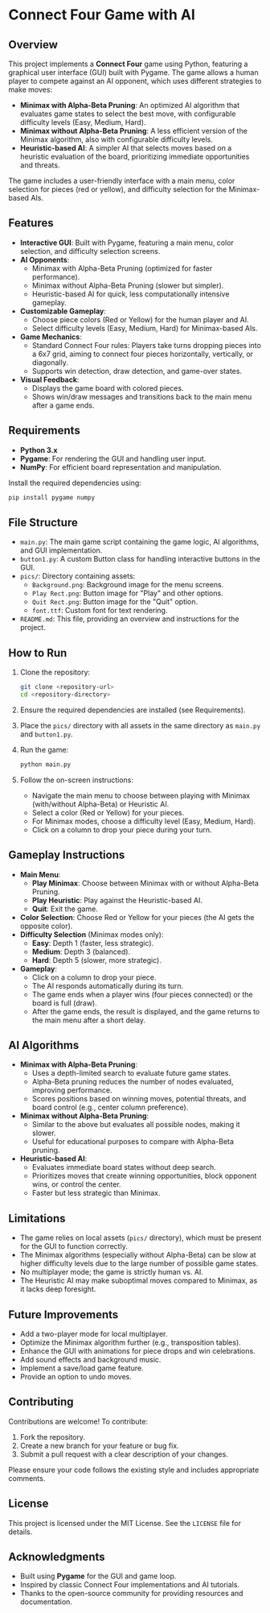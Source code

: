 # Connect Four Game with AI

## Overview

This project implements a **Connect Four** game using Python, featuring a graphical user interface (GUI) built with Pygame. The game allows a human player to compete against an AI opponent, which uses different strategies to make moves:

- **Minimax with Alpha-Beta Pruning**: An optimized AI algorithm that evaluates game states to select the best move, with configurable difficulty levels (Easy, Medium, Hard).
- **Minimax without Alpha-Beta Pruning**: A less efficient version of the Minimax algorithm, also with configurable difficulty levels.
- **Heuristic-based AI**: A simpler AI that selects moves based on a heuristic evaluation of the board, prioritizing immediate opportunities and threats.

The game includes a user-friendly interface with a main menu, color selection for pieces (red or yellow), and difficulty selection for the Minimax-based AIs.

## Features

- **Interactive GUI**: Built with Pygame, featuring a main menu, color selection, and difficulty selection screens.
- **AI Opponents**:
  - Minimax with Alpha-Beta Pruning (optimized for faster performance).
  - Minimax without Alpha-Beta Pruning (slower but simpler).
  - Heuristic-based AI for quick, less computationally intensive gameplay.
- **Customizable Gameplay**:
  - Choose piece colors (Red or Yellow) for the human player and AI.
  - Select difficulty levels (Easy, Medium, Hard) for Minimax-based AIs.
- **Game Mechanics**:
  - Standard Connect Four rules: Players take turns dropping pieces into a 6x7 grid, aiming to connect four pieces horizontally, vertically, or diagonally.
  - Supports win detection, draw detection, and game-over states.
- **Visual Feedback**:
  - Displays the game board with colored pieces.
  - Shows win/draw messages and transitions back to the main menu after a game ends.

## Requirements

- **Python 3.x**
- **Pygame**: For rendering the GUI and handling user input.
- **NumPy**: For efficient board representation and manipulation.

Install the required dependencies using:

```bash
pip install pygame numpy
```

## File Structure

- `main.py`: The main game script containing the game logic, AI algorithms, and GUI implementation.
- `button1.py`: A custom Button class for handling interactive buttons in the GUI.
- `pics/`: Directory containing assets:
  - `Background.png`: Background image for the menu screens.
  - `Play Rect.png`: Button image for "Play" and other options.
  - `Quit Rect.png`: Button image for the "Quit" option.
  - `font.ttf`: Custom font for text rendering.
- `README.md`: This file, providing an overview and instructions for the project.

## How to Run

1. Clone the repository:

   ```bash
   git clone <repository-url>
   cd <repository-directory>
   ```
2. Ensure the required dependencies are installed (see Requirements).
3. Place the `pics/` directory with all assets in the same directory as `main.py` and `button1.py`.
4. Run the game:

   ```bash
   python main.py
   ```
5. Follow the on-screen instructions:
   - Navigate the main menu to choose between playing with Minimax (with/without Alpha-Beta) or Heuristic AI.
   - Select a color (Red or Yellow) for your pieces.
   - For Minimax modes, choose a difficulty level (Easy, Medium, Hard).
   - Click on a column to drop your piece during your turn.

## Gameplay Instructions

- **Main Menu**:
  - **Play Minimax**: Choose between Minimax with or without Alpha-Beta Pruning.
  - **Play Heuristic**: Play against the Heuristic-based AI.
  - **Quit**: Exit the game.
- **Color Selection**: Choose Red or Yellow for your pieces (the AI gets the opposite color).
- **Difficulty Selection** (Minimax modes only):
  - **Easy**: Depth 1 (faster, less strategic).
  - **Medium**: Depth 3 (balanced).
  - **Hard**: Depth 5 (slower, more strategic).
- **Gameplay**:
  - Click on a column to drop your piece.
  - The AI responds automatically during its turn.
  - The game ends when a player wins (four pieces connected) or the board is full (draw).
  - After the game ends, the result is displayed, and the game returns to the main menu after a short delay.

## AI Algorithms

- **Minimax with Alpha-Beta Pruning**:
  - Uses a depth-limited search to evaluate future game states.
  - Alpha-Beta pruning reduces the number of nodes evaluated, improving performance.
  - Scores positions based on winning moves, potential threats, and board control (e.g., center column preference).
- **Minimax without Alpha-Beta Pruning**:
  - Similar to the above but evaluates all possible nodes, making it slower.
  - Useful for educational purposes to compare with Alpha-Beta pruning.
- **Heuristic-based AI**:
  - Evaluates immediate board states without deep search.
  - Prioritizes moves that create winning opportunities, block opponent wins, or control the center.
  - Faster but less strategic than Minimax.

## Limitations

- The game relies on local assets (`pics/` directory), which must be present for the GUI to function correctly.
- The Minimax algorithms (especially without Alpha-Beta) can be slow at higher difficulty levels due to the large number of possible game states.
- No multiplayer mode; the game is strictly human vs. AI.
- The Heuristic AI may make suboptimal moves compared to Minimax, as it lacks deep foresight.

## Future Improvements

- Add a two-player mode for local multiplayer.
- Optimize the Minimax algorithm further (e.g., transposition tables).
- Enhance the GUI with animations for piece drops and win celebrations.
- Add sound effects and background music.
- Implement a save/load game feature.
- Provide an option to undo moves.

## Contributing

Contributions are welcome! To contribute:

1. Fork the repository.
2. Create a new branch for your feature or bug fix.
3. Submit a pull request with a clear description of your changes.

Please ensure your code follows the existing style and includes appropriate comments.

## License

This project is licensed under the MIT License. See the `LICENSE` file for details.

## Acknowledgments

- Built using **Pygame** for the GUI and game loop.
- Inspired by classic Connect Four implementations and AI tutorials.
- Thanks to the open-source community for providing resources and documentation.